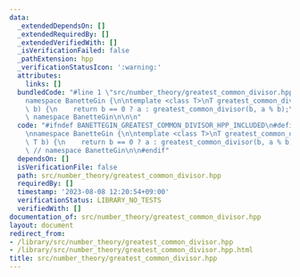 ```yaml
---
data:
  _extendedDependsOn: []
  _extendedRequiredBy: []
  _extendedVerifiedWith: []
  _isVerificationFailed: false
  _pathExtension: hpp
  _verificationStatusIcon: ':warning:'
  attributes:
    links: []
  bundledCode: "#line 1 \"src/number_theory/greatest_common_divisor.hpp\"\n\n\n\n\
    namespace BanetteGin {\n\ntemplate <class T>\nT greatest_common_divisor(T a, T\
    \ b) {\n    return b == 0 ? a : greatest_common_divisor(b, a % b);\n}\n\n}  //\
    \ namespace BanetteGin\n\n\n"
  code: "#ifndef BANETTEGIN_GREATEST_COMMON_DIVISOR_HPP_INCLUDED\n#define BANETTEGIN_GREATEST_COMMON_DIVISOR_HPP_INCLUDED\n\
    \nnamespace BanetteGin {\n\ntemplate <class T>\nT greatest_common_divisor(T a,\
    \ T b) {\n    return b == 0 ? a : greatest_common_divisor(b, a % b);\n}\n\n} \
    \ // namespace BanetteGin\n\n#endif"
  dependsOn: []
  isVerificationFile: false
  path: src/number_theory/greatest_common_divisor.hpp
  requiredBy: []
  timestamp: '2023-08-08 12:20:54+09:00'
  verificationStatus: LIBRARY_NO_TESTS
  verifiedWith: []
documentation_of: src/number_theory/greatest_common_divisor.hpp
layout: document
redirect_from:
- /library/src/number_theory/greatest_common_divisor.hpp
- /library/src/number_theory/greatest_common_divisor.hpp.html
title: src/number_theory/greatest_common_divisor.hpp
---
```

